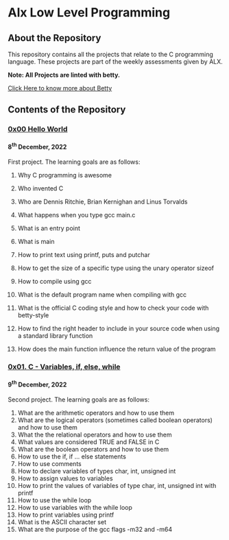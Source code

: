 # Alx Low Level Programming

## About the Repository
This repository contains all the projects that relate to the C programming language. These projects are part of the weekly assessments given by ALX.

**Note: All Projects are linted with betty.**

[Click Here to know more about Betty](https://github.com/holbertonschool/Betty/wiki)

## Contents of the Repository

### [0x00 Hello World](./0x00-hello_world/README.md) 

#### 8<sup>th</sup> December, 2022

First project. The learning goals are as follows:

1. Why C programming is awesome

2. Who invented C

3. Who are Dennis Ritchie, Brian Kernighan and Linus Torvalds

4. What happens when you type gcc main.c

5. What is an entry point

6. What is main

7. How to print text using printf, puts and putchar

8. How to get the size of a specific type using the unary operator sizeof

9. How to compile using gcc

10. What is the default program name when compiling with gcc

11. What is the official C coding style and how to check your code with betty-style


12. How to find the right header to include in your source code when using a standard library function

13. How does the main function influence the return value of the program

### [0x01. C - Variables, if, else, while](./0x01-variables_if_else_while//README.md) 

#### 9<sup>th</sup> December, 2022

Second project. The learning goals are as follows:


1. What are the arithmetic operators and how to use them
2. What are the logical operators (sometimes called boolean operators) and how to use them
3. What the the relational operators and how to use them
4. What values are considered TRUE and FALSE in C
5. What are the boolean operators and how to use them
6. How to use the if, if ... else statements
7. How to use comments
8. How to declare variables of types char, int, unsigned int
9. How to assign values to variables
10. How to print the values of variables of type char, int, unsigned int with printf
11. How to use the while loop
12. How to use variables with the while loop
13. How to print variables using printf
14. What is the ASCII character set
15. What are the purpose of the gcc flags -m32 and -m64
